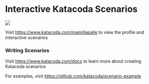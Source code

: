 # Interactive Katacoda Scenarios

[![](http://shields.katacoda.com/katacoda/mamillapalle/count.svg)](https://www.katacoda.com/mamillapalle "Get your profile on Katacoda.com")

Visit https://www.katacoda.com/mamillapalle to view the profile and interactive scenarios

### Writing Scenarios
Visit https://www.katacoda.com/docs to learn more about creating Katacoda scenarios

For examples, visit https://github.com/katacoda/scenario-example

